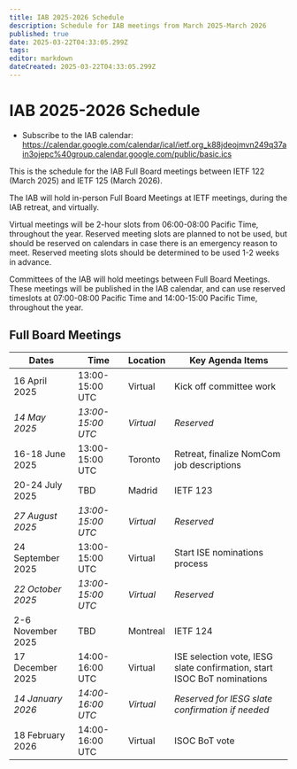 ```yaml
---
title: IAB 2025-2026 Schedule
description: Schedule for IAB meetings from March 2025-March 2026
published: true
date: 2025-03-22T04:33:05.299Z
tags: 
editor: markdown
dateCreated: 2025-03-22T04:33:05.299Z
---
```


# IAB 2025-2026 Schedule

* Subscribe to the IAB calendar: https://calendar.google.com/calendar/ical/ietf.org_k88jdeojmvn249q37ain3ojepc%40group.calendar.google.com/public/basic.ics

This is the schedule for the IAB Full Board meetings between IETF 122 (March 2025) and IETF 125 (March 2026).

The IAB will hold in-person Full Board Meetings at IETF meetings, during the IAB retreat, and virtually.

Virtual meetings will be 2-hour slots from 06:00-08:00 Pacific Time, throughout the year. Reserved meeting slots are planned to not be used, but should be reserved on calendars in case there is an emergency reason to meet. Reserved meeting slots should be determined to be used 1-2 weeks in advance.

Committees of the IAB will hold meetings between Full Board Meetings. These meetings will be published in the IAB calendar, and can use reserved timeslots at 07:00-08:00 Pacific Time and 14:00-15:00 Pacific Time, throughout the year.

## Full Board Meetings

| Dates             | Time              | Location      | Key Agenda Items        |
| ----------------- | ----------------- | ------------- | ----------------------- |
| 16 April 2025     | 13:00-15:00 UTC   | Virtual       | Kick off committee work |
| *14 May 2025*     | *13:00-15:00 UTC* | *Virtual*     | *Reserved*              |
| 16-18 June 2025   | 13:00-15:00 UTC   | Toronto       | Retreat, finalize NomCom job descriptions |
| 20-24 July 2025   | TBD               | Madrid        | IETF 123                |
| *27 August 2025*  | *13:00-15:00 UTC* | *Virtual*     | *Reserved*              |
| 24 September 2025 | 13:00-15:00 UTC   | Virtual       | Start ISE nominations process  |
| *22 October 2025* | *13:00-15:00 UTC* | *Virtual*     | *Reserved*              |
| 2-6 November 2025 | TBD               | Montreal      | IETF 124                |
| 17 December 2025  | 14:00-16:00 UTC   | Virtual       | ISE selection vote, IESG slate confirmation, start ISOC BoT nominations |
| *14 January 2026* | *14:00-16:00 UTC* | *Virtual*     | *Reserved for IESG slate confirmation if needed*  |
| 18 February 2026  | 14:00-16:00 UTC   | Virtual       | ISOC BoT vote |
